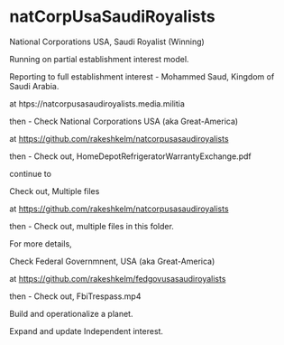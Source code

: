 # natCorpUsaSaudiRoyalists

National Corporations USA, Saudi Royalist (Winning)

Running on partial establishment interest model.

Reporting to full establishment interest - Mohammed Saud, Kingdom of Saudi Arabia.

at htps://natcorpusasaudiroyalists.media.militia

then - Check National Corporations USA (aka Great-America)

at https://github.com/rakeshkelm/natcorpusasaudiroyalists

then - Check out, HomeDepotRefrigeratorWarrantyExchange.pdf 

continue to

Check out,  Multiple files

at https://github.com/rakeshkelm/natcorpusasaudiroyalists

then - Check out, multiple files in this folder. 

For more details,

Check Federal Governmnent, USA (aka Great-America)

at https://github.com/rakeshkelm/fedgovusasaudiroyalists

then - Check out, FbiTrespass.mp4

Build and operationalize a planet.

Expand and update Independent interest.

